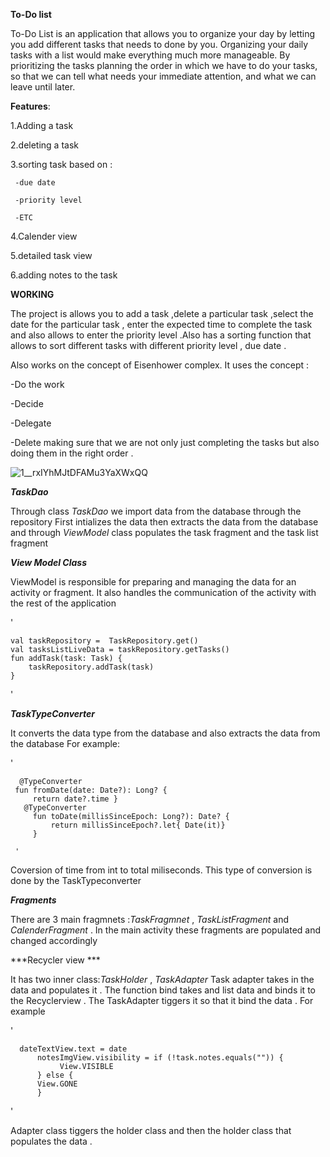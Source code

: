 
**To-Do list**

  To-Do List is an application that allows  you to organize your day by letting you add different
  tasks that needs to done by you. Organizing your daily tasks with a list would make everything
  much more manageable. By prioritizing the tasks planning  the order in which we have to do your 
  tasks, so that we can tell what needs your immediate attention, and what we can leave until 
  later.


**Features**:

1.Adding a task 

2.deleting a task

3.sorting task based on :
  
     -due date 
  
     -priority level
  
     -ETC

4.Calender view 

5.detailed task view 

6.adding notes to the task 



**WORKING**   

The project is allows you to add a task ,delete a particular task ,select the date for 
the particular task , enter the expected time to complete the task  and also allows to 
enter the priority level .Also has a sorting function that allows to sort different 
tasks with different priority level , due date .

Also works on the concept of Eisenhower complex. It uses the concept :

-Do the work 

-Decide 

-Delegate

-Delete 
making sure that we are not only just completing the tasks but also doing them in the 
right order . 

 

![1__rxIYhMJtDFAMu3YaXWxQQ](https://user-images.githubusercontent.com/76601342/115810510-03ed6200-a3bc-11eb-9882-471f37d46963.png)

***TaskDao***

Through class *TaskDao* we import data from the database through the repository 
First intializes the data then extracts the data from the database and through 
*ViewModel* class populates the task fragment and the task list fragment  


***View Model Class***

ViewModel is responsible for preparing and managing the data for an activity 
or fragment. It also handles the communication of the activity with the rest of 
the application

'
    
    val taskRepository =  TaskRepository.get()
    val tasksListLiveData = taskRepository.getTasks()
    fun addTask(task: Task) {
        taskRepository.addTask(task)
    }
'

***TaskTypeConverter***

It converts the data type from the database and also extracts the data from the database 
For example:

' 

      @TypeConverter
     fun fromDate(date: Date?): Long? {
         return date?.time }
       @TypeConverter
         fun toDate(millisSinceEpoch: Long?): Date? {
             return millisSinceEpoch?.let{ Date(it)}
         }
     
     '


Coversion of time from int to total miliseconds. This type of conversion is done by the 
TaskTypeconverter  

    
***Fragments***

There are 3 main fragmnets :*TaskFragmnet* , *TaskListFragment* and *CalenderFragment* .
In  the main activity these fragments are populated and changed accordingly 

***Recycler view ***

It has two inner class:*TaskHolder* , *TaskAdapter* 
Task adapter takes in the data and populates it . The function bind takes and list 
data and binds it to the Recyclerview . The TaskAdapter tiggers it so that it bind 
 the data . 
 For example 
 
 ' 
      
      dateTextView.text = date
          notesImgView.visibility = if (!task.notes.equals("")) {
               View.VISIBLE
          } else {
          View.GONE
          }
   '
 
 Adapter class  tiggers the holder class and then the holder class that populates 
the data .
 
